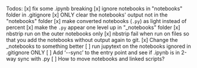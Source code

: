 Todos:
[x] fix some .ipynb breaking
[x] ignore notebooks in "notebooks" folder in .gitignore
[x] ONLY clear the notebooks' output not in the "notebooks" folder
[x] make converted notebooks (`.py`) as light instead of percent
[x] make the `.py` appear one level up in "_notebooks" folder
[x] nbstrip run on the outer notebooks only
[x] nbstrip fail when run on files so that you add the notebooks without output again to git.
[x] Change the _notebooks to something better
[ ] run jupytext on the notebooks ignored in .gitignore ONLY
[ ] Add ‘--sync’ to the entry point and see if .ipynb is in 2-way sync with .py
[ ] How to move notebooks and linked scripts?
